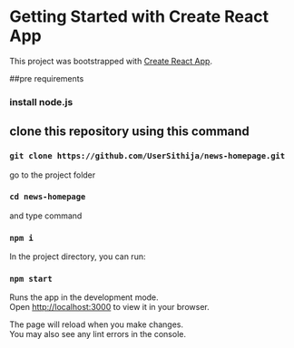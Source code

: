 # Getting Started with Create React App

This project was bootstrapped with [Create React App](https://github.com/facebook/create-react-app).

##pre requirements
 ### install node.js

## clone this repository using this command

### `git clone https://github.com/UserSithija/news-homepage.git`

go to the project folder

### `cd news-homepage`

and type command

### `npm i`

In the project directory, you can run:

### `npm start`

Runs the app in the development mode.\
Open [http://localhost:3000](http://localhost:3000) to view it in your browser.

The page will reload when you make changes.\
You may also see any lint errors in the console.

